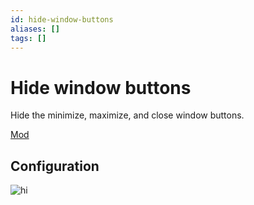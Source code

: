 ```yaml
---
id: hide-window-buttons
aliases: []
tags: []
---
```


# Hide window buttons

Hide the minimize, maximize, and close window buttons.

[Mod](https://zen-browser.app/mods/5a007026-0801-4a5d-9740-f17dc1c3ff21)

## Configuration

![hi](hide-window-buttons-config.png)
